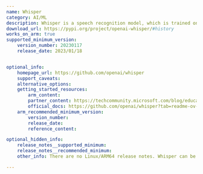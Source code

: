```yaml
---
name: Whisper
category: AI/ML
description: Whisper is a speech recognition model, which is trained on a large dataset of audio. Whisper can perform multilingual speech recognition/translation, and language identification.
download_url: https://pypi.org/project/openai-whisper/#history
works_on_arm: true
supported_minimum_version:
    version_number: 20230117
    release_date: 2023/01/18


optional_info:
    homepage_url: https://github.com/openai/whisper
    support_caveats:
    alternative_options:
    getting_started_resources:
        arm_content:
        partner_content: https://techcommunity.microsoft.com/blog/educatordeveloperblog/onnx-and-npu-acceleration-for-speech-on-arm/4278969
        official_docs: https://github.com/openai/whisper?tab=readme-ov-file#setup
    arm_recommended_minimum_version:
        version_number:
        release_date:
        reference_content:

optional_hidden_info:
    release_notes__supported_minimum:
    release_notes__recommended_minimum:
    other_info: There are no Linux/ARM64 release notes. Whisper can be installed via pip from the first version on pypi.

---
```

